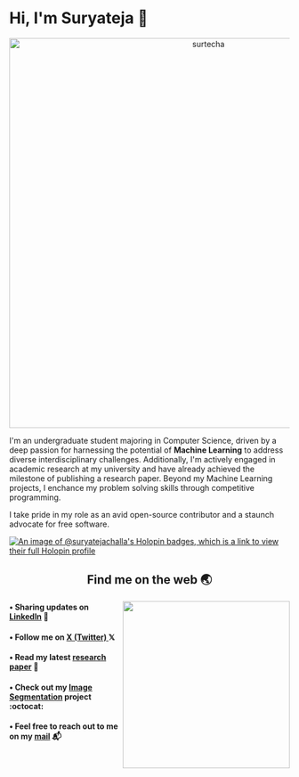# Hi, I'm Suryateja 👋

<p align="center">
    <img src="https://github.com/surtecha/surtecha/assets/91011302/9dcba030-58d3-4efe-91b4-7e7a732cc3e5" alt="surtecha" width="700">
</p>

I'm an undergraduate student majoring in Computer Science, driven by a deep passion for harnessing the potential of **Machine Learning** to address diverse interdisciplinary challenges. Additionally, I'm actively engaged in academic research at my university and have already achieved the milestone of publishing a research paper. Beyond my Machine Learning projects, I enchance my problem solving skills through competitive programming.<br/>

I take pride in my role as an avid open-source contributor and a staunch advocate for free software.
<br/>

[![An image of @suryatejachalla's Holopin badges, which is a link to view their full Holopin profile](https://holopin.me/suryatejachalla)](https://holopin.io/@suryatejachalla)


<h2 align="center">Find me on the web 🌏</h2>

<img align="right" width="300" height="300" src="https://github.com/suryateja-challa/suryateja-challa/blob/main/Octocat.png"> </img>

#### • Sharing updates on <a href="https://www.linkedin.com/in/suryatejachalla/">LinkedIn</a> 💼 <br>
#### • Follow me on <a href="https://www.linkedin.com/in/suryatejachalla/"> X (Twitter) </a> 𝕏 <br>
#### • Read my latest <a href="https://www.researchgate.net/publication/374320815_An_Early_Recommendation_Tool_to_Enhance_Medicinal_Plant_Growth_based_on_GIS_and_Soil_Data">research paper</a> 🔬 <br>
#### • Check out my <a href="https://github.com/surtecha/ClusterCraft">Image Segmentation</a> project :octocat: <br>
#### • Feel free to reach out to me on my <a href="mailto:suryatejachalla.dev@gmail.com">mail</a> 📬 
